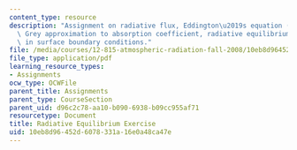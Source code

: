 ```yaml
---
content_type: resource
description: "Assignment on radiative flux, Eddington\u2019s equation (2-stream approximation),\
  \ Grey approximation to absorption coefficient, radiative equilibrium, and discontinuity\
  \ in surface boundary conditions."
file: /media/courses/12-815-atmospheric-radiation-fall-2008/10eb8d96452d6078331a16e0a48ca47e_radia_equil_exer.pdf
file_type: application/pdf
learning_resource_types:
- Assignments
ocw_type: OCWFile
parent_title: Assignments
parent_type: CourseSection
parent_uid: d96c2c78-aa10-b090-6938-b09cc955af71
resourcetype: Document
title: Radiative Equilibrium Exercise
uid: 10eb8d96-452d-6078-331a-16e0a48ca47e
---
```

